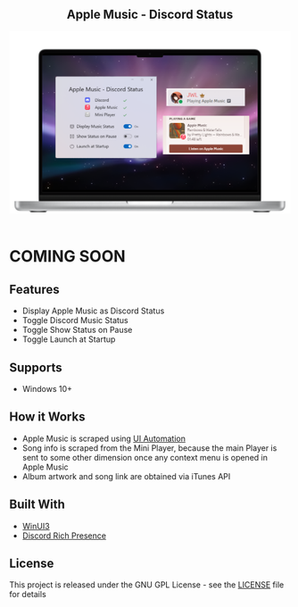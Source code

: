 <h2 align="center">
    Apple Music - Discord Status<br/>
</h2>
<div align="center">
    <img alt="Demo" src="screenshot.png" />
</div>

<br/>

# COMING SOON

## Features
- Display Apple Music as Discord Status
- Toggle Discord Music Status
- Toggle Show Status on Pause
- Toggle Launch at Startup

## Supports
- Windows 10+

## How it Works
- Apple Music is scraped using [UI Automation](https://learn.microsoft.com/en-us/windows/win32/winauto/entry-uiauto-win32)
- Song info is scraped from the Mini Player, because the main Player is sent to some other dimension once any context menu is opened in Apple Music
- Album artwork and song link are obtained via iTunes API

## Built With
- [WinUI3](https://github.com/microsoft/microsoft-ui-xaml)
- [Discord Rich Presence](https://github.com/Lachee/discord-rpc-csharp)

## License
This project is released under the GNU GPL License - see the [LICENSE](LICENSE) file for details
